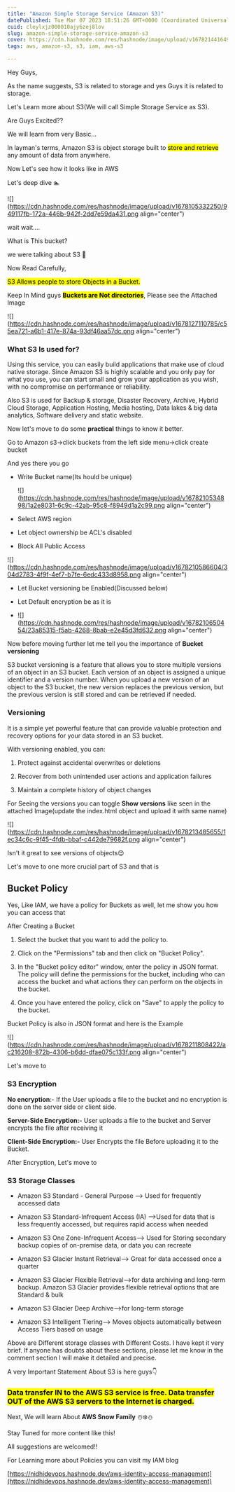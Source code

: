 ```yaml
---
title: "Amazon Simple Storage Service (Amazon S3)"
datePublished: Tue Mar 07 2023 18:51:26 GMT+0000 (Coordinated Universal Time)
cuid: cleylxjz000010ajy6zej8lov
slug: amazon-simple-storage-service-amazon-s3
cover: https://cdn.hashnode.com/res/hashnode/image/upload/v1678214416496/15036dc7-8b49-410f-9397-48d1eb4b04ac.png
tags: aws, amazon-s3, s3, iam, aws-s3

---
```


Hey Guys,

As the name suggests, S3 is related to storage and yes Guys it is related to storage.

Let's Learn more about S3(We will call Simple Storage Service as S3).

Are Guys Excited??

We will learn from very Basic...

In layman's terms, Amazon S3 is object storage built to <mark>store and retrieve</mark> any amount of data from anywhere.

Now Let's see how it looks like in AWS

Let's deep dive 🏊

![](https://cdn.hashnode.com/res/hashnode/image/upload/v1678105332250/949117fb-172a-446b-942f-2dd7e59da431.png align="center")

wait wait....

What is This bucket?

we were talking about S3 🤔

Now Read Carefully,

<mark>S3 Allows people to store Objects in a Bucket.</mark>

Keep In Mind guys **<mark>Buckets are Not directories</mark>**, Please see the Attached Image

![](https://cdn.hashnode.com/res/hashnode/image/upload/v1678127110785/c55ea721-a6b1-417e-874a-93df46aa57dc.png align="center")

### **What S3 Is used for?**

Using this service, you can easily build applications that make use of cloud native storage. Since Amazon S3 is highly scalable and you only pay for what you use, you can start small and grow your application as you wish, with no compromise on performance or reliability.

Also S3 is used for Backup & storage, Disaster Recovery, Archive, Hybrid Cloud Storage, Application Hosting, Media hosting, Data lakes & big data analytics, Software delivery and static website.

Now let's move to do some **practical** things to know it better.

Go to Amazon s3-&gt;click buckets from the left side menu-&gt;click create bucket

And yes there you go

* Write Bucket name(Its hould be unique)
    
    ![](https://cdn.hashnode.com/res/hashnode/image/upload/v1678210534898/1a2e8031-6c9c-42ab-95c8-f8949d1a2c99.png align="center")
    
* Select AWS region
    
* Let object ownership be ACL's disabled
    
* Block All Public Access
    

![](https://cdn.hashnode.com/res/hashnode/image/upload/v1678210586604/304d2783-4f9f-4ef7-b7fe-6edc433d8958.png align="center")

* Let Bucket versioning be Enabled(Discussed below)
    
* Let Default encryption be as it is
    
* ![](https://cdn.hashnode.com/res/hashnode/image/upload/v1678210650454/23a85315-f5ab-4268-8bab-e2e45d3fd632.png align="center")
    

Now before moving further let me tell you the importance of **Bucket versioning**

S3 bucket versioning is a feature that allows you to store multiple versions of an object in an S3 bucket. Each version of an object is assigned a unique identifier and a version number. When you upload a new version of an object to the S3 bucket, the new version replaces the previous version, but the previous version is still stored and can be retrieved if needed.

### **Versioning**

It is a simple yet powerful feature that can provide valuable protection and recovery options for your data stored in an S3 bucket.

With versioning enabled, you can:

1. Protect against accidental overwrites or deletions
    
2. Recover from both unintended user actions and application failures
    
3. Maintain a complete history of object changes
    

For Seeing the versions you can toggle **Show versions** like seen in the attached Image(update the index.html object and upload it with same name)

![](https://cdn.hashnode.com/res/hashnode/image/upload/v1678213485655/1ec34c6c-9f45-4fdb-bbaf-c442de79682f.png align="center")

Isn't it great to see versions of objects😍

Let's move to one more crucial part of S3 and that is

## Bucket Policy

Yes, Like IAM, we have a policy for Buckets as well, let me show you how you can access that

After Creating a Bucket

1. Select the bucket that you want to add the policy to.
    
2. Click on the "Permissions" tab and then click on "Bucket Policy".
    
3. In the "Bucket policy editor" window, enter the policy in JSON format. The policy will define the permissions for the bucket, including who can access the bucket and what actions they can perform on the objects in the bucket.
    
4. Once you have entered the policy, click on "Save" to apply the policy to the bucket.
    

Bucket Policy is also in JSON format and here is the Example

![](https://cdn.hashnode.com/res/hashnode/image/upload/v1678211808422/ac216208-872b-4306-b6dd-dfae075c133f.png align="center")

Let's move to

### **S3 Encryption**

**No encryption**:- If the User uploads a file to the bucket and no encryption is done on the server side or client side.

**Server-Side Encryption:-** User uploads a file to the bucket and Server encrypts the file after receiving it

**Client-Side Encryption:-** User Encrypts the file Before uploading it to the Bucket.

After Encryption, Let's move to

### **S3 Storage Classes**

* Amazon S3 Standard - General Purpose --&gt; Used for frequently accessed data
    
* Amazon S3 Standard-Infrequent Access (IA) --&gt;Used for data that is less frequently accessed, but requires rapid access when needed
    
* Amazon S3 One Zone-Infrequent Access--&gt; Used for Storing secondary backup copies of on-premise data, or data you can recreate
    
* Amazon S3 Glacier Instant Retrieval--&gt; Great for data accessed once a quarter
    
* Amazon S3 Glacier Flexible Retrieval--&gt;for data archiving and long-term backup. Amazon S3 Glacier provides flexible retrieval options that are Standard & bulk
    
* Amazon S3 Glacier Deep Archive--&gt;for long-term storage
    
* Amazon S3 Intelligent Tiering--&gt; Moves objects automatically between Access Tiers based on usage
    

Above are Different storage classes with Different Costs. I have kept it very brief. If anyone has doubts about these sections, please let me know in the comment section I will make it detailed and precise.

A very Important Statement About S3 is here guys👇

### **<mark>Data transfer IN to the AWS S3 service is free. Data transfer OUT of the AWS S3 servers to the Internet is charged.</mark>**

Next, We will learn About **AWS Snow Family** ☃️❄️⛄

Stay Tuned for more content like this!

All suggestions are welcomed!!

For Learning more about Policies you can visit my IAM blog

[https://nidhidevops.hashnode.dev/aws-identity-access-management](https://nidhidevops.hashnode.dev/aws-identity-access-management)